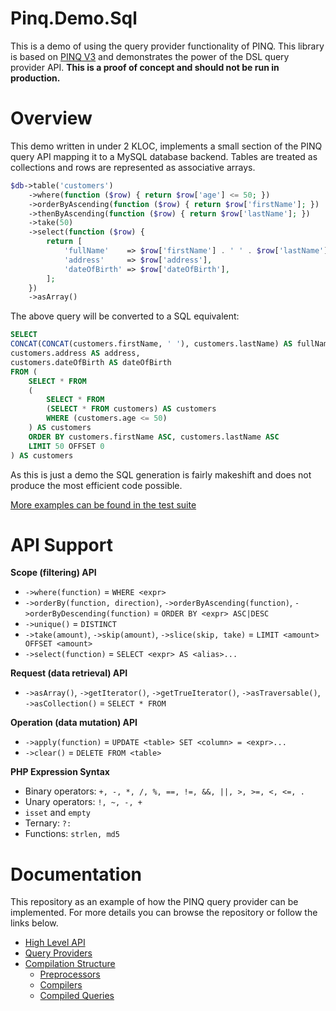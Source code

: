 Pinq.Demo.Sql
=============

This is a demo of using the query provider functionality of PINQ.
This library is based on [PINQ V3](https://github.com/TimeToogo/Pinq)
and demonstrates the power of the DSL query provider API.
**This is a proof of concept and should not be run in production.**

Overview
========

This demo written in under 2 KLOC, implements a small section of the PINQ query API mapping
it to a MySQL database backend. Tables are treated as collections and rows are represented
as associative arrays.

```php
$db->table('customers')
    ->where(function ($row) { return $row['age'] <= 50; })
    ->orderByAscending(function ($row) { return $row['firstName']; })
    ->thenByAscending(function ($row) { return $row['lastName']; })
    ->take(50)
    ->select(function ($row) {
        return [
            'fullName'    => $row['firstName'] . ' ' . $row['lastName'],
            'address'     => $row['address'],
            'dateOfBirth' => $row['dateOfBirth'],
        ];
    })
    ->asArray()
```

The above query will be converted to a SQL equivalent:

```sql
SELECT
CONCAT(CONCAT(customers.firstName, ' '), customers.lastName) AS fullName,
customers.address AS address,
customers.dateOfBirth AS dateOfBirth
FROM (
    SELECT * FROM
    (
        SELECT * FROM
        (SELECT * FROM customers) AS customers
        WHERE (customers.age <= 50)
    ) AS customers
    ORDER BY customers.firstName ASC, customers.lastName ASC
    LIMIT 50 OFFSET 0
) AS customers
```

As this is just a demo the SQL generation is fairly makeshift and does
not produce the most efficient code possible.

[More examples can be found in the test suite](Tests/Integration)

API Support
===========

**Scope (filtering) API**

 - `->where(function)` = `WHERE <expr>`
 - `->orderBy(function, direction)`, `->orderByAscending(function)`, `->orderByDescending(function)` = `ORDER BY <expr> ASC|DESC`
 - `->unique()` = `DISTINCT`
 - `->take(amount)`, `->skip(amount)`, `->slice(skip, take)` = `LIMIT <amount> OFFSET <amount>`
 - `->select(function)` = `SELECT <expr> AS <alias>...`

**Request (data retrieval) API**

 - `->asArray()`, `->getIterator()`, `->getTrueIterator()`, `->asTraversable()`, `->asCollection()` = `SELECT * FROM`

**Operation (data mutation) API**

 - `->apply(function)` = `UPDATE <table> SET <column> = <expr>...`
 - `->clear()` = `DELETE FROM <table>`

**PHP Expression Syntax**

 - Binary operators: `+, -, *, /, %, ==, !=, &&, ||, >, >=, <, <=, .`
 - Unary operators: `!, ~, -, +`
 - `isset` and `empty`
 - Ternary: `?:`
 - Functions: `strlen, md5`

Documentation
=============

This repository as an example of how the PINQ query provider can be implemented.
For more details you can browse the repository or follow the links below.

 - [High Level API](Source/README.md)
 - [Query Providers](Source/Providers/README.md)
 - [Compilation Structure](Source/Compilation/README.md)
    - [Preprocessors](Source/Compilation/Preprocessors/README.md)
    - [Compilers](Source/Compilation/Compilers/README.md)
    - [Compiled Queries](Source/Compilation/Preprocessors/README.md)